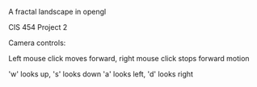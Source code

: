 A fractal landscape in opengl

CIS 454 Project 2


Camera controls:

Left mouse click moves forward, right mouse click stops forward motion

'w' looks up, 's' looks down
'a' looks left, 'd' looks right
